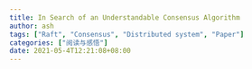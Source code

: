 ```yaml
---
title: In Search of an Understandable Consensus Algorithm
author: ash
tags: ["Raft", "Consensus", "Distributed system", "Paper"]
categories: ["阅读与感悟"]
date: 2021-05-4T12:21:08+08:00
---
```


